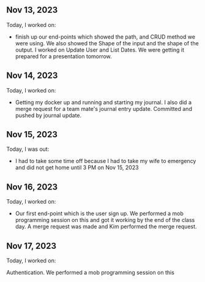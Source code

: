 ## Nov 13, 2023

Today, I worked on:

- finish up our end-points which showed the path, and
  CRUD method we were using. We also showed the Shape of
  the input and the shape of the output. I worked on Update
  User and List Dates. We were getting it prepared for a
  presentation tomorrow.

## Nov 14, 2023

Today, I worked on:

- Getting my docker up and running and starting my journal.
  I also did a merge request for a team mate's journal entry
  update. Committed and pushed by journal update.

## Nov 15, 2023

Today, I was out:

- I had to take some time off because I had to take my wife to
  emergency and did not get home until 3 PM on Nov 15, 2023

## Nov 16, 2023

Today, I worked on:

- Our first end-point which is the user sign up. We performed a
  mob programming session on this and got it working by the end
  of the class day. A merge request was made and Kim performed
  the merge request.

## Nov 17, 2023

Today, I worked on:

Authentication. We performed a mob programming session on this
